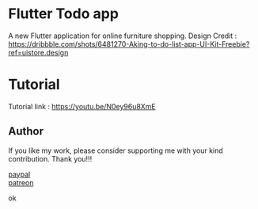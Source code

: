 # Flutter Todo app
A new Flutter application for online furniture shopping. 
Design Credit : https://dribbble.com/shots/6481270-Aking-to-do-list-app-UI-Kit-Freebie?ref=uistore.design

# Tutorial
Tutorial link : https://youtu.be/N0ey96u8XmE

## Author
If you like my work, please consider supporting me with your kind contribution. Thank you!!!
<div><a href=https://paypal.me/kaushikchandru?locale.x=en_GB>paypal </a></div>
<div><a href=https://www.patreon.com/kaushikchandru>patreon</a></div>


ok